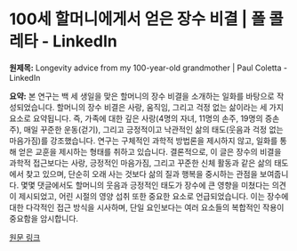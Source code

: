 # 100세 할머니에게서 얻은 장수 비결 | 폴 콜레타 - LinkedIn

**원제목:** Longevity advice from my 100-year-old grandmother | Paul Coletta - LinkedIn

**요약:** 본 연구는 백 세 생일을 맞은 할머니의 장수 비결을 소개하는 일화를 바탕으로 작성되었습니다.  할머니의 장수 비결은 사랑, 움직임, 그리고 걱정 없는 삶이라는 세 가지 요소로 요약됩니다.  즉, 가족에 대한 깊은 사랑(4명의 자녀, 11명의 손주, 19명의 증손주), 매일 꾸준한 운동(걷기), 그리고 긍정적이고 낙관적인 삶의 태도(웃음과 걱정 없는 마음가짐)를 강조했습니다.  연구는 구체적인 과학적 방법론을 제시하지 않고,  일화를 통해 얻은 교훈을 제시하는 형태를 취하고 있습니다.  결론적으로, 이 글은 장수의 비결을 과학적 접근보다는 사랑, 긍정적인 마음가짐, 그리고 꾸준한 신체 활동과 같은 삶의 태도에서 찾고 있으며,  단순히 오래 사는 것보다 삶의 질과 행복을 중시하는 관점을 보여줍니다.  몇몇 댓글에서도 할머니의 웃음과 긍정적인 태도가 장수에 큰 영향을 미쳤다는 의견이 제시되었고,  어린 시절의 영양 섭취 또한 중요한 요소로 언급되었습니다.  이는  장수에 대한 다각적인 접근 방식을 시사하며,  단일 요인보다는 여러 요소들의 복합적인 작용이 중요함을 암시합니다.

[원문 링크](https://www.linkedin.com/posts/paulcoletta_longevity-advice-from-my-100-year-old-grandmother-activity-7353424490552279040-5xRo)

